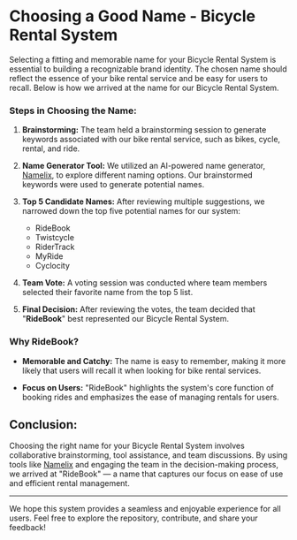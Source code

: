 # Choosing a Good Name - Bicycle Rental System

Selecting a fitting and memorable name for your Bicycle Rental System is essential to building a recognizable brand identity. The chosen name should reflect the essence of your bike rental service and be easy for users to recall. Below is how we arrived at the name for our Bicycle Rental System.

### Steps in Choosing the Name:

1. **Brainstorming:**
   The team held a brainstorming session to generate keywords associated with our bike rental service, such as bikes, cycle, rental, and ride.

2. **Name Generator Tool:**
   We utilized an AI-powered name generator, [Namelix](https://namelix.com), to explore different naming options. Our brainstormed keywords were used to generate potential names.

3. **Top 5 Candidate Names:**
   After reviewing multiple suggestions, we narrowed down the top five potential names for our system:
   - RideBook
   - Twistcycle
   - RiderTrack
   - MyRide
   - Cyclocity

4. **Team Vote:**
   A voting session was conducted where team members selected their favorite name from the top 5 list. 

5. **Final Decision:**
   After reviewing the votes, the team decided that "**RideBook**" best represented our Bicycle Rental System.

### Why RideBook?

- **Memorable and Catchy:**
  The name is easy to remember, making it more likely that users will recall it when looking for bike rental services.

- **Focus on Users:**
  "RideBook" highlights the system's core function of booking rides and emphasizes the ease of managing rentals for users.

## Conclusion:

Choosing the right name for your Bicycle Rental System involves collaborative brainstorming, tool assistance, and team discussions. By using tools like [Namelix](https://namelix.com) and engaging the team in the decision-making process, we arrived at "RideBook" — a name that captures our focus on ease of use and efficient rental management.

---

We hope this system provides a seamless and enjoyable experience for all users. Feel free to explore the repository, contribute, and share your feedback!
